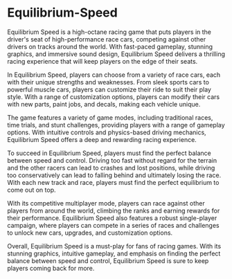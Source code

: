 # Equilibrium-Speed
Equilibrium Speed is a high-octane racing game that puts players in the driver's seat of high-performance race cars, competing against other drivers on tracks around the world. With fast-paced gameplay, stunning graphics, and immersive sound design, Equilibrium Speed delivers a thrilling racing experience that will keep players on the edge of their seats.

In Equilibrium Speed, players can choose from a variety of race cars, each with their unique strengths and weaknesses. From sleek sports cars to powerful muscle cars, players can customize their ride to suit their play style. With a range of customization options, players can modify their cars with new parts, paint jobs, and decals, making each vehicle unique.

The game features a variety of game modes, including traditional races, time trials, and stunt challenges, providing players with a range of gameplay options. With intuitive controls and physics-based driving mechanics, Equilibrium Speed offers a deep and rewarding racing experience.

To succeed in Equilibrium Speed, players must find the perfect balance between speed and control. Driving too fast without regard for the terrain and the other racers can lead to crashes and lost positions, while driving too conservatively can lead to falling behind and ultimately losing the race. With each new track and race, players must find the perfect equilibrium to come out on top.

With its competitive multiplayer mode, players can race against other players from around the world, climbing the ranks and earning rewards for their performance. Equilibrium Speed also features a robust single-player campaign, where players can compete in a series of races and challenges to unlock new cars, upgrades, and customization options.

Overall, Equilibrium Speed is a must-play for fans of racing games. With its stunning graphics, intuitive gameplay, and emphasis on finding the perfect balance between speed and control, Equilibrium Speed is sure to keep players coming back for more.
